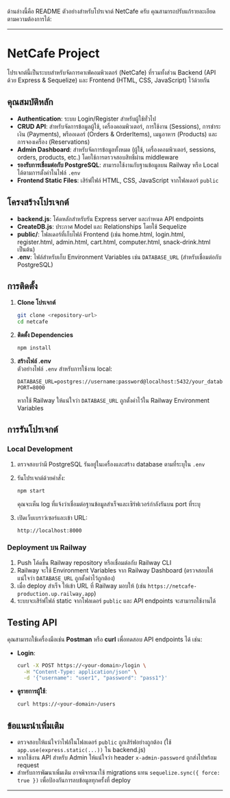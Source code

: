 ด้านล่างนี้คือ README ตัวอย่างสำหรับโปรเจกต์ NetCafe ครับ คุณสามารถปรับแก้รายละเอียดตามความต้องการได้:

---

# NetCafe Project

โปรเจกต์นี้เป็นระบบสำหรับจัดการคาเฟ่คอมพิวเตอร์ (NetCafe) ที่รวมทั้งส่วน Backend (API ด้วย Express & Sequelize) และ Frontend (HTML, CSS, JavaScript) ไว้ด้วยกัน

## คุณสมบัติหลัก

- **Authentication**: ระบบ Login/Register สำหรับผู้ใช้ทั่วไป
- **CRUD API**: สำหรับจัดการข้อมูลผู้ใช้, เครื่องคอมพิวเตอร์, การใช้งาน (Sessions), การชำระเงิน (Payments), พรีออเดอร์ (Orders & OrderItems), เมนูอาหาร (Products) และการจองเครื่อง (Reservations)
- **Admin Dashboard**: สำหรับจัดการข้อมูลทั้งหมด (ผู้ใช้, เครื่องคอมพิวเตอร์, sessions, orders, products, etc.) โดยใช้การตรวจสอบสิทธิ์ผ่าน middleware
- **รองรับการเชื่อมต่อกับ PostgreSQL**: สามารถใช้งานกับฐานข้อมูลบน Railway หรือ Local ได้ตามการตั้งค่าในไฟล์ `.env`
- **Frontend Static Files**: เสิร์ฟไฟล์ HTML, CSS, JavaScript จากโฟลเดอร์ `public`

## โครงสร้างโปรเจกต์

- **backend.js**: โค้ดหลักสำหรับรัน Express server และกำหนด API endpoints  
- **CreateDB.js**: ประกาศ Model และ Relationships โดยใช้ Sequelize  
- **public/**: โฟลเดอร์ที่เก็บไฟล์ Frontend (เช่น home.html, login.html, register.html, admin.html, cart.html, computer.html, snack-drink.html เป็นต้น)
- **.env**: ไฟล์สำหรับเก็บ Environment Variables เช่น `DATABASE_URL` (สำหรับเชื่อมต่อกับ PostgreSQL)

## การติดตั้ง

1. **Clone โปรเจกต์**

   ```bash
   git clone <repository-url>
   cd netcafe
   ```

2. **ติดตั้ง Dependencies**

   ```bash
   npm install
   ```

3. **สร้างไฟล์ .env**  
   ตัวอย่างไฟล์ `.env` สำหรับการใช้งาน local:

   ```
   DATABASE_URL=postgres://username:password@localhost:5432/your_database
   PORT=8000
   ```

   หากใช้ Railway ให้แน่ใจว่า `DATABASE_URL` ถูกตั้งค่าไว้ใน Railway Environment Variables

## การรันโปรเจกต์

### Local Development

1. ตรวจสอบว่ามี PostgreSQL รันอยู่ในเครื่องและสร้าง database ตามที่ระบุใน `.env`
2. รันโปรเจกต์ด้วยคำสั่ง:

   ```bash
   npm start
   ```

   คุณจะเห็น log ที่แจ้งว่าเชื่อมต่อฐานข้อมูลสำเร็จและเซิร์ฟเวอร์กำลังรันบน port ที่ระบุ

3. เปิดเว็บเบราว์เซอร์และเข้า URL:

   ```
   http://localhost:8000
   ```

### Deployment บน Railway

1. Push โค้ดขึ้น Railway repository หรือเชื่อมต่อกับ Railway CLI
2. Railway จะใช้ Environment Variables จาก Railway Dashboard (ตรวจสอบให้แน่ใจว่า `DATABASE_URL` ถูกตั้งค่าไว้ถูกต้อง)
3. เมื่อ deploy สำเร็จ ให้เข้า URL ที่ Railway มอบให้ (เช่น `https://netcafe-production.up.railway.app`)  
4. ระบบจะเสิร์ฟไฟล์ static จากโฟลเดอร์ `public` และ API endpoints จะสามารถใช้งานได้

## Testing API

คุณสามารถใช้เครื่องมือเช่น **Postman** หรือ **curl** เพื่อทดสอบ API endpoints ได้ เช่น:

- **Login**:  
  ```bash
  curl -X POST https://<your-domain>/login \
    -H "Content-Type: application/json" \
    -d '{"username": "user1", "password": "pass1"}'
  ```

- **ดูรายการผู้ใช้**:
  ```bash
  curl https://<your-domain>/users
  ```

## ข้อแนะนำเพิ่มเติม

- ตรวจสอบให้แน่ใจว่าไฟล์ในโฟลเดอร์ `public` ถูกเสิร์ฟอย่างถูกต้อง (ใช้ `app.use(express.static(...))` ใน backend.js)
- หากใช้งาน API สำหรับ Admin ให้แน่ใจว่า header `x-admin-password` ถูกส่งไปพร้อม request
- สำหรับการพัฒนาเพิ่มเติม อาจพิจารณาใช้ migrations แทน `sequelize.sync({ force: true })` เพื่อป้องกันการลบข้อมูลทุกครั้งที่ deploy

---

